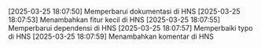 [2025-03-25 18:07:50] Memperbarui dokumentasi di HNS
[2025-03-25 18:07:53] Menambahkan fitur kecil di HNS
[2025-03-25 18:07:55] Memperbarui dependensi di HNS
[2025-03-25 18:07:57] Memperbaiki typo di HNS
[2025-03-25 18:07:59] Menambahkan komentar di HNS
